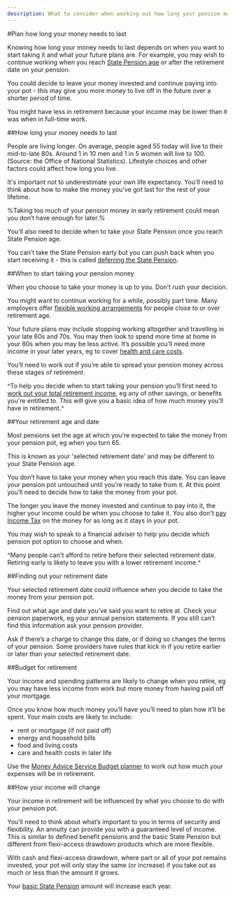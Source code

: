 ```yaml
---
description: What to consider when working out how long your pension money will last, such as your retirement date, age, costs and how your income will change.
---
```


#Plan how long your money needs to last

Knowing how long your money needs to last depends on when you want to start taking it and what your future plans are. For example, you may wish to continue working when you reach [State Pension age](https://www.gov.uk/calculate-state-pension/y/age) or after the retirement date on your pension.

You could decide to leave your money invested and continue paying into your pot - this may give you more money to live off in the future over a shorter period of time. 

You might have less in retirement because your income may be lower than it was when in full-time work. 

##How long your money needs to last 

People are living longer. On average, people aged 55 today will live to their mid-to-late 80s. Around 1 in 10 men and 1 in 5 women will live to 100. (Source: the Office of National Statistics). Lifestyle choices and other factors could affect how long you live.

It's important not to underestimate your own life expectancy. You’ll need to think about how to make the money you've got last for the rest of your lifetime.

%Taking too much of your pension money in early retirement could mean you don’t have enough for later.%

You’ll also need to decide when to take your State Pension once you reach State Pension age.

You can’t take the State Pension early but you can push back when you start receiving it - this is called [deferring the State Pension](https://www.gov.uk/deferring-state-pension/what-you-may-get).

##When to start taking your pension money

When you choose to take your money is up to you. Don’t rush your decision.

You might want to continue working for a while, possibly part time. Many employers offer [flexible working arrangements](https://www.gov.uk/flexible-working) for people close to or over retirement age.

Your future plans may include stopping working altogether and travelling in your late 60s and 70s. You may then look to spend more time at home in your 80s when you may be less active. It’s possible you’ll need more income in your later years, eg to cover [health and care costs](http://www.nhs.uk/Conditions/social-care-and-support-guide/Pages/planning-for-your-future-care-needs.aspx).

You’ll need to work out if you’re able to spread your pension money across these stages of retirement.

^To help you decide when to start taking your pension you’ll first need to [work out your total retirement income](/work-out-income), eg any of other savings, or benefits you're entitled to. This will give you a basic idea of how much money you’ll have in retirement.^

##Your retirement age and date

Most pensions set the age at which you're expected to take the money from your pension pot, eg when you turn 65.

This is known as your 'selected retirement date' and may be different to your State Pension age.

You don’t have to take your money when you reach this date. You can leave your pension pot untouched until you’re ready to take from it. At this point you’ll need to decide how to take the money from your pot.

The longer you leave the money invested and continue to pay into it, the higher your income could be when you choose to take it. You also don't [pay Income Tax](/tax) on the money for as long as it stays in your pot.

You may wish to speak to a financial adviser to help you decide which pension pot option to choose and when.

^Many people can't afford to retire before their selected retirement date. Retiring early is likely to leave you with a lower retirement income.^

##Finding out your retirement date

Your selected retirement date could influence when you decide to take the money from your pension pot.

Find out what age and date you’ve said you want to retire at. Check your pension paperwork, eg your annual pension statements. If you still can’t find this information ask your pension provider.

Ask if there’s a charge to change this date, or if doing so changes the terms of your pension. Some providers have rules that kick in if you retire earlier or later than your selected retirement date.

##Budget for retirement

Your income and spending patterns are likely to change when you retire, eg you may have less income from work but more money from having paid off your mortgage.

Once you know how much money you’ll have you’ll need to plan how it’ll be spent. Your main costs are likely to include:

- rent or mortgage (if not paid off)
- energy and household bills
- food and living costs
- care and health costs in later life

Use the [Money Advice Service Budget planner](https://www.moneyadviceservice.org.uk/en/tools/budget-planner) to work out how much your expenses will be in retirement.

##How your income will change

Your income in retirement will be influenced by what you choose to do with your pension pot.

You’ll need to think about what’s important to you in terms of security and flexibility. An annuity can provide you with a guaranteed level of income. This is similar to defined benefit pensions and the basic State Pension but different from flexi-access drawdown products which are more flexible.

With cash and flexi-access drawdown, where part or all of your pot remains invested, your pot will only stay the same (or increase) if you take out as much or less than the amount it grows.

Your [basic State Pension](https://www.gov.uk/state-pension/overview) amount will increase each year.
